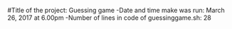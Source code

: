 #Title of the project: Guessing game
-Date and time make was run: March 26, 2017 at 6.00pm
-Number of lines in code of guessinggame.sh: 28
